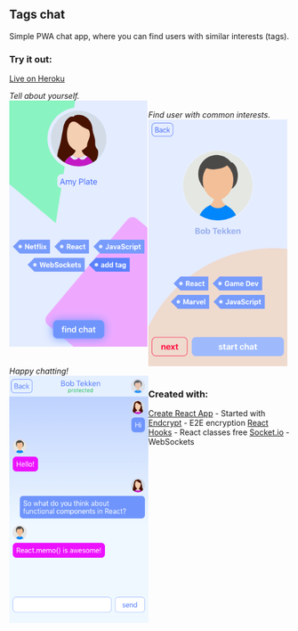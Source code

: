 ## Tags chat

Simple PWA chat app, where you can find users with similar interests (tags).

### Try it out:

[Live on Heroku](https://tags-chat.herokuapp.com/)

*Tell about yourself.*  
<img align="left" width="250" src="https://raw.githubusercontent.com/platon517/tags/master/readme_images/screen1.png">  
*Find user with common interests.*  
<img align="left" width="250" src="https://raw.githubusercontent.com/platon517/tags/master/readme_images/screen2.png">  
*Happy chatting!*  
<img align="left" width="250" src="https://raw.githubusercontent.com/platon517/tags/master/readme_images/screen3.png">  

### Created with:

[Create React App](https://github.com/facebook/create-react-app) - Started with
[Endcrypt](https://www.npmjs.com/package/endcrypt) - E2E encryption
[React Hooks](https://reactjs.org/docs/hooks-intro.html) - React classes free
[Socket.io](https://socket.io/) - WebSockets
